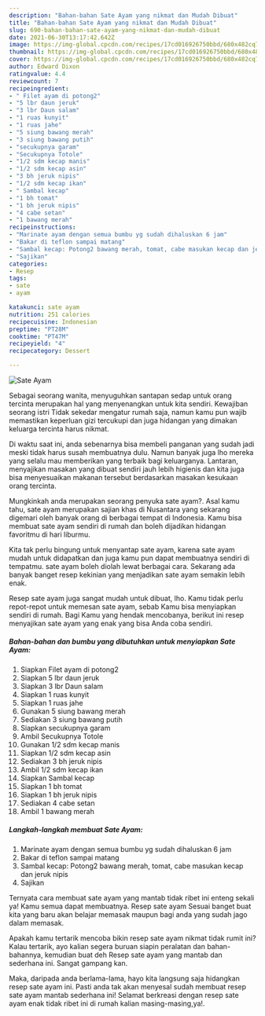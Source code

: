 ```yaml
---
description: "Bahan-bahan Sate Ayam yang nikmat dan Mudah Dibuat"
title: "Bahan-bahan Sate Ayam yang nikmat dan Mudah Dibuat"
slug: 690-bahan-bahan-sate-ayam-yang-nikmat-dan-mudah-dibuat
date: 2021-06-30T13:17:42.642Z
image: https://img-global.cpcdn.com/recipes/17cd016926750bbd/680x482cq70/sate-ayam-foto-resep-utama.jpg
thumbnail: https://img-global.cpcdn.com/recipes/17cd016926750bbd/680x482cq70/sate-ayam-foto-resep-utama.jpg
cover: https://img-global.cpcdn.com/recipes/17cd016926750bbd/680x482cq70/sate-ayam-foto-resep-utama.jpg
author: Edward Dixon
ratingvalue: 4.4
reviewcount: 7
recipeingredient:
- " Filet ayam di potong2"
- "5 lbr daun jeruk"
- "3 lbr Daun salam"
- "1 ruas kunyit"
- "1 ruas jahe"
- "5 siung bawang merah"
- "3 siung bawang putih"
- "secukupnya garam"
- "Secukupnya Totole"
- "1/2 sdm kecap manis"
- "1/2 sdm kecap asin"
- "3 bh jeruk nipis"
- "1/2 sdm kecap ikan"
- " Sambal kecap"
- "1 bh tomat"
- "1 bh jeruk nipis"
- "4 cabe setan"
- "1 bawang merah"
recipeinstructions:
- "Marinate ayam dengan semua bumbu yg sudah dihaluskan 6 jam"
- "Bakar di teflon sampai matang"
- "Sambal kecap: Potong2 bawang merah, tomat, cabe masukan kecap dan jeruk nipis"
- "Sajikan"
categories:
- Resep
tags:
- sate
- ayam

katakunci: sate ayam 
nutrition: 251 calories
recipecuisine: Indonesian
preptime: "PT28M"
cooktime: "PT47M"
recipeyield: "4"
recipecategory: Dessert

---
```



![Sate Ayam](https://img-global.cpcdn.com/recipes/17cd016926750bbd/680x482cq70/sate-ayam-foto-resep-utama.jpg)

Sebagai seorang wanita, menyuguhkan santapan sedap untuk orang tercinta merupakan hal yang menyenangkan untuk kita sendiri. Kewajiban seorang istri Tidak sekedar mengatur rumah saja, namun kamu pun wajib memastikan keperluan gizi tercukupi dan juga hidangan yang dimakan keluarga tercinta harus nikmat.

Di waktu  saat ini, anda sebenarnya bisa membeli panganan yang sudah jadi meski tidak harus susah membuatnya dulu. Namun banyak juga lho mereka yang selalu mau memberikan yang terbaik bagi keluarganya. Lantaran, menyajikan masakan yang dibuat sendiri jauh lebih higienis dan kita juga bisa menyesuaikan makanan tersebut berdasarkan masakan kesukaan orang tercinta. 



Mungkinkah anda merupakan seorang penyuka sate ayam?. Asal kamu tahu, sate ayam merupakan sajian khas di Nusantara yang sekarang digemari oleh banyak orang di berbagai tempat di Indonesia. Kamu bisa membuat sate ayam sendiri di rumah dan boleh dijadikan hidangan favoritmu di hari liburmu.

Kita tak perlu bingung untuk menyantap sate ayam, karena sate ayam mudah untuk didapatkan dan juga kamu pun dapat membuatnya sendiri di tempatmu. sate ayam boleh diolah lewat berbagai cara. Sekarang ada banyak banget resep kekinian yang menjadikan sate ayam semakin lebih enak.

Resep sate ayam juga sangat mudah untuk dibuat, lho. Kamu tidak perlu repot-repot untuk memesan sate ayam, sebab Kamu bisa menyiapkan sendiri di rumah. Bagi Kamu yang hendak mencobanya, berikut ini resep menyajikan sate ayam yang enak yang bisa Anda coba sendiri.

<!--inarticleads1-->

##### Bahan-bahan dan bumbu yang dibutuhkan untuk menyiapkan Sate Ayam:

1. Siapkan  Filet ayam di potong2
1. Siapkan 5 lbr daun jeruk
1. Siapkan 3 lbr Daun salam
1. Siapkan 1 ruas kunyit
1. Siapkan 1 ruas jahe
1. Gunakan 5 siung bawang merah
1. Sediakan 3 siung bawang putih
1. Siapkan secukupnya garam
1. Ambil Secukupnya Totole
1. Gunakan 1/2 sdm kecap manis
1. Siapkan 1/2 sdm kecap asin
1. Sediakan 3 bh jeruk nipis
1. Ambil 1/2 sdm kecap ikan
1. Siapkan  Sambal kecap
1. Siapkan 1 bh tomat
1. Siapkan 1 bh jeruk nipis
1. Sediakan 4 cabe setan
1. Ambil 1 bawang merah




<!--inarticleads2-->

##### Langkah-langkah membuat Sate Ayam:

1. Marinate ayam dengan semua bumbu yg sudah dihaluskan 6 jam
1. Bakar di teflon sampai matang
1. Sambal kecap: Potong2 bawang merah, tomat, cabe masukan kecap dan jeruk nipis
1. Sajikan




Ternyata cara membuat sate ayam yang mantab tidak ribet ini enteng sekali ya! Kamu semua dapat membuatnya. Resep sate ayam Sesuai banget buat kita yang baru akan belajar memasak maupun bagi anda yang sudah jago dalam memasak.

Apakah kamu tertarik mencoba bikin resep sate ayam nikmat tidak rumit ini? Kalau tertarik, ayo kalian segera buruan siapin peralatan dan bahan-bahannya, kemudian buat deh Resep sate ayam yang mantab dan sederhana ini. Sangat gampang kan. 

Maka, daripada anda berlama-lama, hayo kita langsung saja hidangkan resep sate ayam ini. Pasti anda tak akan menyesal sudah membuat resep sate ayam mantab sederhana ini! Selamat berkreasi dengan resep sate ayam enak tidak ribet ini di rumah kalian masing-masing,ya!.

